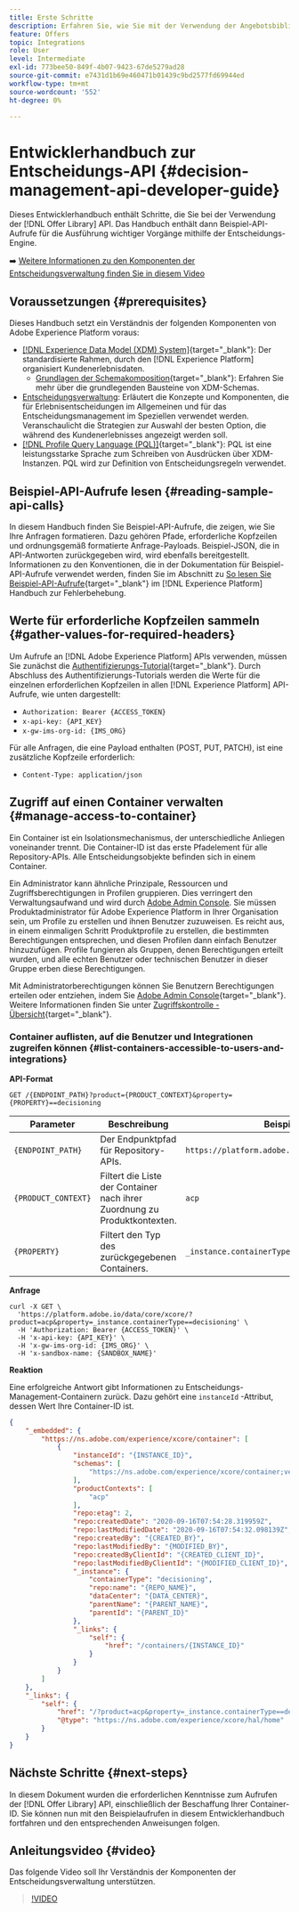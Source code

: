 ```yaml
---
title: Erste Schritte
description: Erfahren Sie, wie Sie mit der Verwendung der Angebotsbibliothek-API beginnen, um wichtige Vorgänge mithilfe der Entscheidungs-Engine durchzuführen.
feature: Offers
topic: Integrations
role: User
level: Intermediate
exl-id: 773bee50-849f-4b07-9423-67de5279ad28
source-git-commit: e7431d1b69e460471b01439c9bd2577fd69944ed
workflow-type: tm+mt
source-wordcount: '552'
ht-degree: 0%

---
```


# Entwicklerhandbuch zur Entscheidungs-API {#decision-management-api-developer-guide}

Dieses Entwicklerhandbuch enthält Schritte, die Sie bei der Verwendung der [!DNL Offer Library] API. Das Handbuch enthält dann Beispiel-API-Aufrufe für die Ausführung wichtiger Vorgänge mithilfe der Entscheidungs-Engine.

➡️ [Weitere Informationen zu den Komponenten der Entscheidungsverwaltung finden Sie in diesem Video](#video)

## Voraussetzungen {#prerequisites}

Dieses Handbuch setzt ein Verständnis der folgenden Komponenten von Adobe Experience Platform voraus:

* [[!DNL Experience Data Model (XDM) System]](https://experienceleague.adobe.com/docs/experience-platform/xdm/home.html){target=&quot;_blank&quot;}: Der standardisierte Rahmen, durch den [!DNL Experience Platform] organisiert Kundenerlebnisdaten.
   * [Grundlagen der Schemakomposition](https://experienceleague.adobe.com/docs/experience-platform/xdm/schema/composition.html){target=&quot;_blank&quot;}: Erfahren Sie mehr über die grundlegenden Bausteine von XDM-Schemas.
* [Entscheidungsverwaltung](../../../using/offers/get-started/starting-offer-decisioning.md): Erläutert die Konzepte und Komponenten, die für Erlebnisentscheidungen im Allgemeinen und für das Entscheidungsmanagement im Speziellen verwendet werden. Veranschaulicht die Strategien zur Auswahl der besten Option, die während des Kundenerlebnisses angezeigt werden soll.
* [[!DNL Profile Query Language (PQL)]](https://experienceleague.adobe.com/docs/experience-platform/segmentation/pql/overview.html){target=&quot;_blank&quot;}: PQL ist eine leistungsstarke Sprache zum Schreiben von Ausdrücken über XDM-Instanzen. PQL wird zur Definition von Entscheidungsregeln verwendet.

## Beispiel-API-Aufrufe lesen {#reading-sample-api-calls}

In diesem Handbuch finden Sie Beispiel-API-Aufrufe, die zeigen, wie Sie Ihre Anfragen formatieren. Dazu gehören Pfade, erforderliche Kopfzeilen und ordnungsgemäß formatierte Anfrage-Payloads. Beispiel-JSON, die in API-Antworten zurückgegeben wird, wird ebenfalls bereitgestellt. Informationen zu den Konventionen, die in der Dokumentation für Beispiel-API-Aufrufe verwendet werden, finden Sie im Abschnitt zu [So lesen Sie Beispiel-API-Aufrufe](https://experienceleague.adobe.com/docs/experience-platform/landing/troubleshooting.html#how-do-i-format-an-api-request){target=&quot;_blank&quot;} im [!DNL Experience Platform] Handbuch zur Fehlerbehebung.

## Werte für erforderliche Kopfzeilen sammeln {#gather-values-for-required-headers}

Um Aufrufe an [!DNL Adobe Experience Platform] APIs verwenden, müssen Sie zunächst die [Authentifizierungs-Tutorial](https://experienceleague.adobe.com/docs/experience-platform/landing/platform-apis/api-authentication.html){target=&quot;_blank&quot;}. Durch Abschluss des Authentifizierungs-Tutorials werden die Werte für die einzelnen erforderlichen Kopfzeilen in allen [!DNL Experience Platform] API-Aufrufe, wie unten dargestellt:

* `Authorization: Bearer {ACCESS_TOKEN}`
* `x-api-key: {API_KEY}`
* `x-gw-ims-org-id: {IMS_ORG}`

Für alle Anfragen, die eine Payload enthalten (POST, PUT, PATCH), ist eine zusätzliche Kopfzeile erforderlich:

* `Content-Type: application/json`

## Zugriff auf einen Container verwalten {#manage-access-to-container}

Ein Container ist ein Isolationsmechanismus, der unterschiedliche Anliegen voneinander trennt. Die Container-ID ist das erste Pfadelement für alle Repository-APIs. Alle Entscheidungsobjekte befinden sich in einem Container.

Ein Administrator kann ähnliche Prinzipale, Ressourcen und Zugriffsberechtigungen in Profilen gruppieren. Dies verringert den Verwaltungsaufwand und wird durch [Adobe Admin Console](https://adminconsole.adobe.com/). Sie müssen Produktadministrator für Adobe Experience Platform in Ihrer Organisation sein, um Profile zu erstellen und ihnen Benutzer zuzuweisen. Es reicht aus, in einem einmaligen Schritt Produktprofile zu erstellen, die bestimmten Berechtigungen entsprechen, und diesen Profilen dann einfach Benutzer hinzuzufügen. Profile fungieren als Gruppen, denen Berechtigungen erteilt wurden, und alle echten Benutzer oder technischen Benutzer in dieser Gruppe erben diese Berechtigungen.

Mit Administratorberechtigungen können Sie Benutzern Berechtigungen erteilen oder entziehen, indem Sie [Adobe Admin Console](https://adminconsole.adobe.com/){target=&quot;_blank&quot;}. Weitere Informationen finden Sie unter [Zugriffskontrolle - Übersicht](https://experienceleague.adobe.com/docs/experience-platform/access-control/home.html){target=&quot;_blank&quot;}.

### Container auflisten, auf die Benutzer und Integrationen zugreifen können {#list-containers-accessible-to-users-and-integrations}

**API-Format**

```http
GET /{ENDPOINT_PATH}?product={PRODUCT_CONTEXT}&property={PROPERTY}==decisioning
```

| Parameter | Beschreibung | Beispiel |
| --------- | ----------- | ------- |
| `{ENDPOINT_PATH}` | Der Endpunktpfad für Repository-APIs. | `https://platform.adobe.io/data/core/xcore/` |
| `{PRODUCT_CONTEXT}` | Filtert die Liste der Container nach ihrer Zuordnung zu Produktkontexten. | `acp` |
| `{PROPERTY}` | Filtert den Typ des zurückgegebenen Containers. | `_instance.containerType==decisioning` |

**Anfrage**

```shell
curl -X GET \
  'https://platform.adobe.io/data/core/xcore/?product=acp&property=_instance.containerType==decisioning' \
  -H 'Authorization: Bearer {ACCESS_TOKEN}' \
  -H 'x-api-key: {API_KEY}' \
  -H 'x-gw-ims-org-id: {IMS_ORG}' \
  -H 'x-sandbox-name: {SANDBOX_NAME}'
```

**Reaktion**

Eine erfolgreiche Antwort gibt Informationen zu Entscheidungs-Management-Containern zurück. Dazu gehört eine `instanceId` -Attribut, dessen Wert Ihre Container-ID ist.

```json
{
    "_embedded": {
        "https://ns.adobe.com/experience/xcore/container": [
            {
                "instanceId": "{INSTANCE_ID}",
                "schemas": [
                    "https://ns.adobe.com/experience/xcore/container;version=0.5"
                ],
                "productContexts": [
                    "acp"
                ],
                "repo:etag": 2,
                "repo:createdDate": "2020-09-16T07:54:28.319959Z",
                "repo:lastModifiedDate": "2020-09-16T07:54:32.098139Z",
                "repo:createdBy": "{CREATED_BY}",
                "repo:lastModifiedBy": "{MODIFIED_BY}",
                "repo:createdByClientId": "{CREATED_CLIENT_ID}",
                "repo:lastModifiedByClientId": "{MODIFIED_CLIENT_ID}",
                "_instance": {
                    "containerType": "decisioning",
                    "repo:name": "{REPO_NAME}",
                    "dataCenter": "{DATA_CENTER}",
                    "parentName": "{PARENT_NAME}",
                    "parentId": "{PARENT_ID}"
                },
                "_links": {
                    "self": {
                        "href": "/containers/{INSTANCE_ID}"
                    }
                }
            }
        ]
    },
    "_links": {
        "self": {
            "href": "/?product=acp&property=_instance.containerType==decisioning",
            "@type": "https://ns.adobe.com/experience/xcore/hal/home"
        }
    }
}
```

## Nächste Schritte {#next-steps}

In diesem Dokument wurden die erforderlichen Kenntnisse zum Aufrufen der [!DNL Offer Library] API, einschließlich der Beschaffung Ihrer Container-ID. Sie können nun mit den Beispielaufrufen in diesem Entwicklerhandbuch fortfahren und den entsprechenden Anweisungen folgen.
<!--
>[!NOTE]
>
> The In-app messaging channel in Adobe Journey Optimizer uses decision management objects. If your organization uses the in-app messaging channel, then API list requests for objects will include objects created by the in-app messaging service and can be ignored for decision management use cases. Objects created for in-app messages will have `createdBy = “Mobile_Sheliak”`.
-->

## Anleitungsvideo {#video}

Das folgende Video soll Ihr Verständnis der Komponenten der Entscheidungsverwaltung unterstützen.

>[!VIDEO](https://video.tv.adobe.com/v/329919?quality=12)

